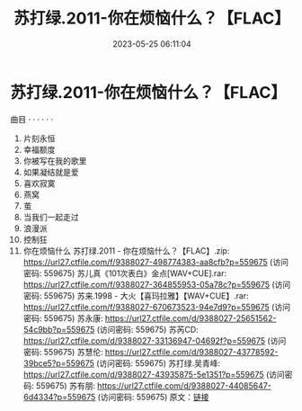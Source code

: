 ﻿---
title: 苏打绿.2011-你在烦恼什么？【FLAC】
date: 2023-05-25 06:11:04
categories: WAV车载音乐、镜像
tags: 华语中文
---
# 苏打绿.2011-你在烦恼什么？【FLAC】

曲目
· · · · · ·
01. 片刻永恒
02. 幸福额度
03. 你被写在我的歌里
04. 如果凝结就是爱
05. 喜欢寂寞
06. 燕窝
07. 茧
08. 当我们一起走过
09. 浪漫派
10. 控制狂
11. 你在烦恼什么
苏打绿.2011 - 你在烦恼什么？【FLAC】.zip: https://url27.ctfile.com/f/9388027-498774383-aa8cfb?p=559675
(访问密码: 559675)
苏儿真《101次表白》金点[WAV+CUE].rar: https://url27.ctfile.com/f/9388027-364855953-05a78c?p=559675
(访问密码: 559675)
苏来.1998 - 大火【喜玛拉雅】【WAV+CUE】.rar: https://url27.ctfile.com/f/9388027-670673523-94e7d9?p=559675
(访问密码: 559675)
苏永康: https://url27.ctfile.com/d/9388027-25651562-54c9bb?p=559675
(访问密码: 559675)
苏芮CD: https://url27.ctfile.com/d/9388027-33136947-04692f?p=559675
(访问密码: 559675)
苏慧伦: https://url27.ctfile.com/d/9388027-43778592-39bce5?p=559675
(访问密码: 559675)
苏打绿.吴青峰: https://url27.ctfile.com/d/9388027-43935875-5e1351?p=559675
(访问密码: 559675)
苏有朋: https://url27.ctfile.com/d/9388027-44085647-6d4334?p=559675
(访问密码: 559675)
原文：[链接](https://blog.sina.com.cn/s/blog_1647c7e760103120x.html)